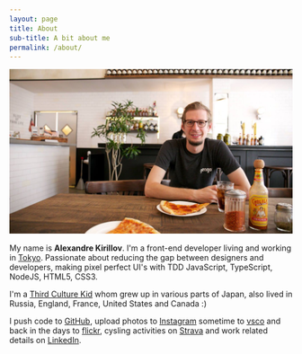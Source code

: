 ```yaml
---
layout: page
title: About
sub-title: A bit about me
permalink: /about/
---
```


**![At pizza Slice](/assets/about.jpg)**

My name is **Alexandre Kirillov**. I'm a front-end developer living and working in [Tokyo](http://gengo.com/). Passionate about reducing the gap between designers and developers, making pixel perfect UI's with TDD JavaScript, TypeScript, NodeJS, HTML5, CSS3.

I'm a [Third Culture Kid](http://tckid.com/what-is-a-tck.html) whom grew up in various parts of Japan, also lived in Russia, England, France, United States and Canada :)

I push code to [GitHub](https://github.com/marexandre), upload photos to [Instagram](http://instagram.com/marex) sometime to [vsco](http://marex.vsco.co/) and back in the days to [flickr](https://www.flickr.com/photos/8411047@N06/), cysling activities on [Strava](http://www.strava.com/athletes/7417) and work related details on [LinkedIn](https://www.linkedin.com/in/marexandre).
